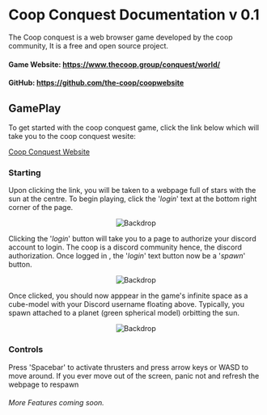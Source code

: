 # Coop Conquest Documentation v 0.1

The Coop conquest is a web browser game developed by the coop community,
It is a free and open source project.


#### Game Website: https://www.thecoop.group/conquest/world/
#### GitHub: https://github.com/the-coop/coopwebsite



## GamePlay
To get started with the coop conquest game, click the link below which will take you to the coop conquest wesite:

[Coop Conquest Website](https://www.thecoop.group/conquest/world/ "Coop Conquest")


### Starting
Upon clicking the link, you will be taken to a webpage full of stars with the sun at the centre. To begin playing, click the '*login*' text at the bottom right corner of the page.

<p align="center">
  <img src="https://github.com/the-coop/coopwebsite/blob/master/assets/images/login.png" title="Backdrop">
</p>

Clicking the '*login*' button will take you to a page to authorize your discord account to login.
The coop is a discord community hence, the discord authorization. Once logged in , the '*login*'
text button now be a '*spawn*' button.

<p align="center">
  <img src="https://github.com/the-coop/coopwebsite/blob/master/assets/images/spawn.png" title="Backdrop">
</p>

Once clicked, you should now apppear in the game's infinite space as a cube-model with your Discord username floating above. Typically, you spawn attached to a planet (green spherical model) orbitting the sun.

<p align="center">
  <img src="https://github.com/the-coop/coopwebsite/blob/master/assets/images/player-spawn.png" title="Backdrop">
</p>


### Controls
Press 'Spacebar' to activate thrusters and press arrow keys or WASD to move around. If you ever move out of the screen, panic not and refresh the webpage to respawn


###### More Features coming soon.


